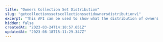 ```yaml
---
title: "Owners Collection Set Distribution"
slug: "getcollectionssetscollectionssetidownersdistributionv1"
excerpt: "This API can be used to show what the distribution of owners in a collections set id looks like."
hidden: false
createdAt: "2023-03-24T14:10:57.651Z"
updatedAt: "2023-08-18T15:11:29.347Z"
---
```

